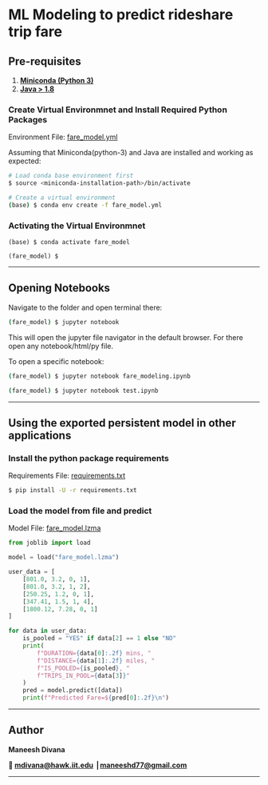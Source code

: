# ML Modeling to predict rideshare trip fare

## Pre-requisites

1. **[Miniconda (Python 3)](https://docs.conda.io/en/latest/miniconda.html)**
2. **[Java > 1.8](https://aws.amazon.com/corretto/)**

### Create Virtual Environmnet and Install Required Python Packages

Environment File: [fare_model.yml](fare_model.yml)

Assuming that Miniconda(python-3) and Java are installed and working as expected:

```bash
# Load conda base environment first
$ source <miniconda-installation-path>/bin/activate

# Create a virtual environment
(base) $ conda env create -f fare_model.yml
```

### Activating the Virtual Environmnet
```
(base) $ conda activate fare_model

(fare_model) $
```

-----

## Opening Notebooks

Navigate to the folder and open terminal there:

```bash
(fare_model) $ jupyter notebook
```

This will open the jupyter file navigator in the default browser. For there open any notebook/html/py file.

To open a specific notebook:

```bash
(fare_model) $ jupyter notebook fare_modeling.ipynb

(fare_model) $ jupyter notebook test.ipynb
```

-----

## Using the exported persistent model in other applications

### Install the python package requirements

Requirements File: [requirements.txt](requirements.txt)

```bash
$ pip install -U -r requirements.txt
```

### Load the model from file and predict

Model File: [fare_model.lzma](fare_model.lzma)

```python
from joblib import load

model = load("fare_model.lzma")

user_data = [
    [801.0, 3.2, 0, 1],
    [801.0, 3.2, 1, 2],
    [250.25, 1.2, 0, 1],
    [347.41, 1.5, 1, 4],
    [1800.12, 7.28, 0, 1]
]

for data in user_data:
    is_pooled = "YES" if data[2] == 1 else "NO"
    print(
        f"DURATION={data[0]:.2f} mins, "
        f"DISTANCE={data[1]:.2f} miles, "
        f"IS_POOLED={is_pooled}, "
        f"TRIPS_IN_POOL={data[3]}"
    )
    pred = model.predict([data])
    print(f"Predicted Fare=${pred[0]:.2f}\n")

```

-----

## Author

**Maneesh Divana**

**📧 [mdivana@hawk.iit.edu](mdivana@hawk.iit.edu) ⎟ [maneeshd77@gmail.com](maneeshd77@gmail.com)**

-----

